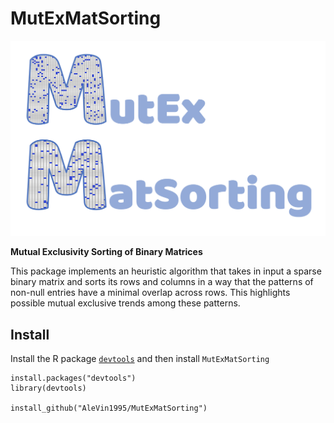 # MutExMatSorting

![alt text](https://github.com/AleVin1995/MutExMatSorting/blob/master/web/MExMas_logo.jpg)

**Mutual Exclusivity Sorting of Binary Matrices**

This package implements an heuristic algorithm that takes in input a sparse binary matrix and sorts its rows and columns in a way that the patterns of non-null entries have a minimal overlap across rows. This highlights possible mutual exclusive trends among these patterns.

Install
--

Install the R package [`devtools`](https://cran.r-project.org/web/packages/devtools/index.html) and then install `MutExMatSorting`

```
install.packages("devtools")
library(devtools)

install_github("AleVin1995/MutExMatSorting")
```
